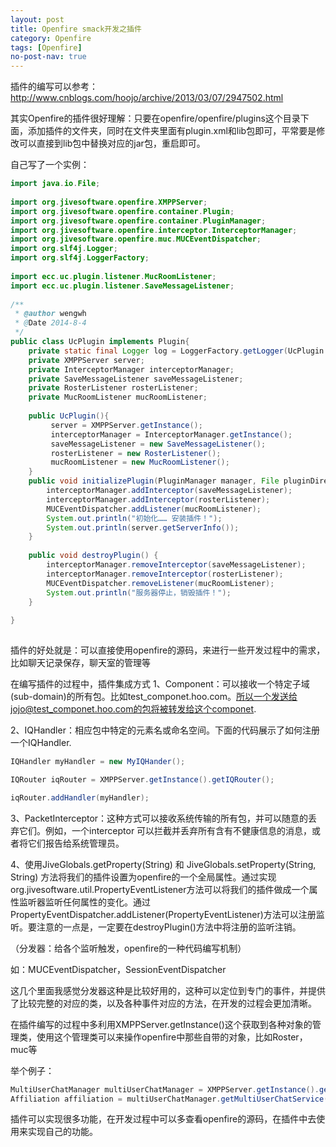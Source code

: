 ```yaml
---
layout: post
title: Openfire smack开发之插件
category: Openfire
tags: [Openfire]
no-post-nav: true
---
```


插件的编写可以参考：http://www.cnblogs.com/hoojo/archive/2013/03/07/2947502.html

其实Openfire的插件很好理解：只要在openfire/openfire/plugins这个目录下面，添加插件的文件夹，同时在文件夹里面有plugin.xml和lib包即可，平常要是修改可以直接到lib包中替换对应的jar包，重启即可。

自己写了一个实例：

```java
import java.io.File;  
  
import org.jivesoftware.openfire.XMPPServer;  
import org.jivesoftware.openfire.container.Plugin;  
import org.jivesoftware.openfire.container.PluginManager;  
import org.jivesoftware.openfire.interceptor.InterceptorManager;  
import org.jivesoftware.openfire.muc.MUCEventDispatcher;  
import org.slf4j.Logger;  
import org.slf4j.LoggerFactory;  
  
import ecc.uc.plugin.listener.MucRoomListener;  
import ecc.uc.plugin.listener.SaveMessageListener;  
   
/** 
 * @author wengwh 
 * @Date 2014-8-4  
 */  
public class UcPlugin implements Plugin{  
    private static final Logger log = LoggerFactory.getLogger(UcPlugin.class);  
    private XMPPServer server;  
    private InterceptorManager interceptorManager;  
    private SaveMessageListener saveMessageListener;  
    private RosterListener rosterListener;  
    private MucRoomListener mucRoomListener;  
      
    public UcPlugin(){  
         server = XMPPServer.getInstance();  
         interceptorManager = InterceptorManager.getInstance();  
         saveMessageListener = new SaveMessageListener();  
         rosterListener = new RosterListener();  
         mucRoomListener = new MucRoomListener();  
    }  
    public void initializePlugin(PluginManager manager, File pluginDirectory) {  
        interceptorManager.addInterceptor(saveMessageListener);  
        interceptorManager.addInterceptor(rosterListener);  
        MUCEventDispatcher.addListener(mucRoomListener);  
        System.out.println("初始化…… 安装插件！");  
        System.out.println(server.getServerInfo());  
    }  
   
    public void destroyPlugin() {  
        interceptorManager.removeInterceptor(saveMessageListener);  
        interceptorManager.removeInterceptor(rosterListener);  
        MUCEventDispatcher.removeListener(mucRoomListener);  
        System.out.println("服务器停止，销毁插件！");  
    }  
      
}  
    
```

插件的好处就是：可以直接使用openfire的源码，来进行一些开发过程中的需求，比如聊天记录保存，聊天室的管理等

在编写插件的过程中，插件集成方式
1、Component：可以接收一个特定子域(sub-domain)的所有包。比如test_componet.hoo.com。所以一个发送给jojo@test_componet.hoo.com的包将被转发给这个componet.

2、IQHandler：相应包中特定的元素名或命名空间。下面的代码展示了如何注册一个IQHandler.

```java
IQHandler myHandler = new MyIQHander();

IQRouter iqRouter = XMPPServer.getInstance().getIQRouter();

iqRouter.addHandler(myHandler);
```

3、PacketInterceptor：这种方式可以接收系统传输的所有包，并可以随意的丢弃它们。例如，一个interceptor 可以拦截并丢弃所有含有不健康信息的消息，或者将它们报告给系统管理员。

4、使用JiveGlobals.getProperty(String) 和 JiveGlobals.setProperty(String, String) 方法将我们的插件设置为openfire的一个全局属性。通过实现org.jivesoftware.util.PropertyEventListener方法可以将我们的插件做成一个属性监听器监听任何属性的变化。通过 PropertyEventDispatcher.addListener(PropertyEventListener)方法可以注册监听。要注意的一点是，一定要在destroyPlugin()方法中将注册的监听注销。

（分发器：给各个监听触发，openfire的一种代码编写机制）

如：MUCEventDispatcher，SessionEventDispatcher


这几个里面我感觉分发器这种是比较好用的，这种可以定位到专门的事件，并提供了比较完整的对应的类，以及各种事件对应的方法，在开发的过程会更加清晰。

在插件编写的过程中多利用XMPPServer.getInstance()这个获取到各种对象的管理类，使用这个管理类可以来操作openfire中那些自带的对象，比如Roster，muc等

举个例子：

```java
MultiUserChatManager multiUserChatManager = XMPPServer.getInstance().getMultiUserChatManager();  
Affiliation affiliation = multiUserChatManager.getMultiUserChatService(roomJID).getChatRoom(roomJID.getNode()).getOccupantByFullJID(user).getAffiliation();
```

插件可以实现很多功能，在开发过程中可以多查看openfire的源码，在插件中去使用来实现自己的功能。

